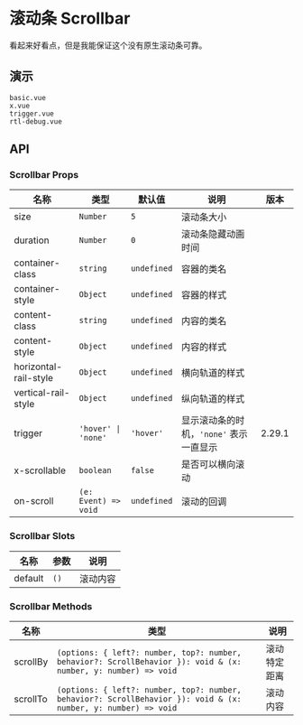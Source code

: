 # 滚动条 Scrollbar

看起来好看点，但是我能保证这个没有原生滚动条可靠。

## 演示

```demo
basic.vue
x.vue
trigger.vue
rtl-debug.vue
```

## API

### Scrollbar Props

| 名称 | 类型 | 默认值 | 说明 | 版本 |
| --- | --- | --- | --- | --- |
| size | `Number` | `5` | 滚动条大小 |   |
| duration | `Number` | `0` | 滚动条隐藏动画时间 |   |
| container-class | `string` | `undefined` | 容器的类名 |   |
| container-style | `Object` | `undefined` | 容器的样式 |   |
| content-class | `string` | `undefined` | 内容的类名 |   |
| content-style | `Object` | `undefined` | 内容的样式 |   |
| horizontal-rail-style | `Object` | `undefined` | 横向轨道的样式 |   |
| vertical-rail-style | `Object` | `undefined` | 纵向轨道的样式 |   |
| trigger | `'hover' \| 'none'` | `'hover'` | 显示滚动条的时机，`'none'` 表示一直显示 | 2.29.1 |
| x-scrollable | `boolean` | `false` | 是否可以横向滚动 |  |
| on-scroll | `(e: Event) => void` | `undefined` | 滚动的回调 |  |

### Scrollbar Slots

| 名称    | 参数 | 说明     |
| ------- | ---- | -------- |
| default | `()` | 滚动内容 |

### Scrollbar Methods

| 名称 | 类型 | 说明 |
| --- | --- | --- |
| scrollBy | `(options: { left?: number, top?: number, behavior?: ScrollBehavior }): void & (x: number, y: number) => void` | 滚动特定距离 |
| scrollTo | `(options: { left?: number, top?: number, behavior?: ScrollBehavior }): void & (x: number, y: number) => void` | 滚动内容 |
